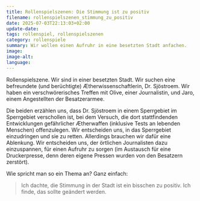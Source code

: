 ```yaml
---
title: Rollenspielszenen: Die Stimmung ist zu positiv
filename: rollenspielszenen_stimmung_zu_positiv
date: 2025-07-03T22:13:03+02:00
update-date:
tags: rollenspiel, rollenspielszenen
category: rollenspiele
summary: Wir wollen einen Aufruhr in eine besetzten Stadt anfachen.
image:
image-alt:
language:
---
```


Rollenspielszene. Wir sind in einer besetzten Stadt. Wir suchen eine befreundete (und berüchtigte) Ætherwissenschaftlerin, Dr. Sjöstroem. Wir haben ein verschwörerisches Treffen mit Olive, einer Journalistin, und Jaro, einem Angestellten der Besatzerarmee.

Die beiden erzählen uns, dass Dr. Sjöstroem in einem Sperrgebiet im Sperrgebiet verschollen ist, bei dem Versuch, die dort stattfindenden Entwicklungen gefährlicher Ætherwaffen (inklusive Tests an lebenden Menschen) offenzulegen. Wir entscheiden uns, in das Sperrgebiet einzudringen und sie zu retten. Allerdings brauchen wir dafür eine Ablenkung. Wir entscheiden uns, der örtlichen Journalisten dazu einzuspannen, für einen Aufruhr zu sorgen (im Austausch für eine Druckerpresse, denn deren eigene Pressen wurden von den Besatzern zerstört).

Wie spricht man so ein Thema an? Ganz einfach: 

> Ich dachte, die Stimmung in der Stadt ist ein bisschen zu positiv. Ich finde, das sollte geändert werden.
